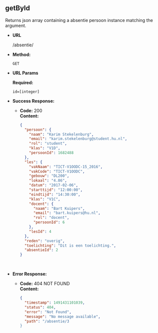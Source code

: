 **getById**
----

Returns json array containing a absentie persoon instance matching the <id> argument.

* **URL**

  /absentie/<id>

* **Method:**

  `GET` 

* **URL Params**

   **Required:**

   `id=[integer]`

* **Success Response:**

  * **Code:** 200 <br />
    **Content:** 

    ```json
    {
      "persoon": {
        "naam": "Karim Stekelenburg",
        "email": "karim.stekelenburg@student.hu.nl",
        "rol": "student",
        "klas": "V1D",
        "persoonId": 1682488
      },
      "les": {
        "vakNaam": "TICT-V1OODC-15_2016",
        "vakCode": "TICT-V1OODC",
        "gebouw": "DL200",
        "lokaal": "4.86",
        "datum": "2017-02-06",
        "starttijd": "12:00:00",
        "eindtijd": "14:30:00",
        "klas": "V1C",
        "docent": {
          "naam": "Bart Kuipers",
          "email": "bart.kuipers@hu.nl",
          "rol": "docent",
          "persoonId": 6
        },
        "lesId": 4
      },
      "reden": "overig",
      "toelichting": "Dit is een toelichting.",
      "absentieId": 2
    }
    ```

    ​

* **Error Response:**

  * **Code:** 404 NOT FOUND <br />
    **Content:**

    ```json
    {
      "timestamp": 1491431101039,
      "status": 404,
      "error": "Not Found",
      "message": "No message available",
      "path": "/absentie/3
    }
    ```
    ​
